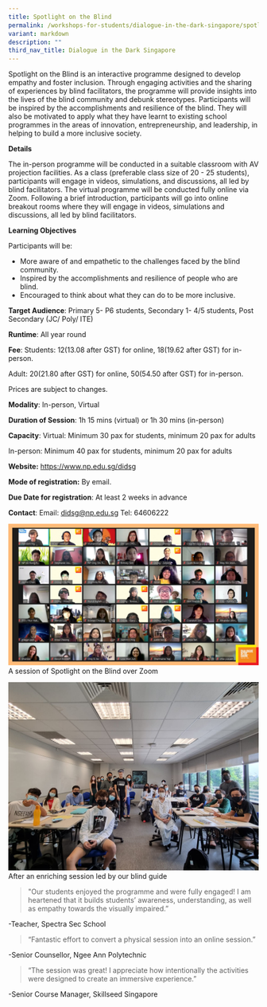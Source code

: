 ```yaml
---
title: Spotlight on the Blind
permalink: /workshops-for-students/dialogue-in-the-dark-singapore/spotlight-on-the-blind/
variant: markdown
description: ""
third_nav_title: Dialogue in the Dark Singapore
---
```

Spotlight on the Blind is an interactive programme designed to develop empathy and foster inclusion. Through engaging activities and the sharing of experiences by blind facilitators, the programme will provide insights into the lives of the blind community and debunk stereotypes. Participants will be inspired by the accomplishments and resilience of the blind. They will also be motivated to apply what they have learnt to existing school programmes in the areas of innovation, entrepreneurship, and leadership, in helping to build a more inclusive society.

**Details**

The in-person programme will be conducted in a suitable classroom with AV projection facilities. As a class (preferable class size of 20 - 25 students), participants will engage in videos, simulations, and discussions, all led by blind facilitators.   The virtual programme will be conducted fully online via Zoom.  Following a brief introduction, participants will go into online breakout rooms where they will engage in videos, simulations and discussions, all led by blind facilitators.

**Learning Objectives**

Participants will be: 
* More aware of and empathetic to the challenges faced by the blind community. 
* Inspired by the accomplishments and resilience of people who are blind. 
* Encouraged to think about what they can do to be more inclusive.

**Target Audience**: Primary 5- P6 students, Secondary 1- 4/5 students, Post Secondary (JC/ Poly/ ITE)

**Runtime**: All year round

**Fee**: 
Students: $12 ($13.08 after GST) for online, $18 ($19.62 after GST) for in-person.

Adult: $20 ($21.80 after GST) for online, $50 ($54.50 after GST) for in-person.

Prices are subject to changes.

**Modality**: In-person, Virtual

**Duration of Session**: 1h 15 mins (virtual) or 1h 30 mins (in-person)

**Capacity**: Virtual: Minimum 30 pax for students, minimum 20 pax for adults  

In-person: Minimum 40 pax for students, minimum 20 pax for adults

**Website:** https://www.np.edu.sg/didsg

**Mode of registration:** By email.

**Due Date for registration**: At least 2 weeks in 
advance

**Contact**: Email: didsg@np.edu.sg Tel: 64606222

![](/images/spotlight%201.jpeg)
A session of Spotlight on the Blind over Zoom

![](/images/spotlight%202.jpeg)After an enriching 
session led by our blind guide


> "Our students enjoyed the programme and were fully engaged!  I am heartened that it builds students’ awareness, understanding, as well as empathy towards the visually impaired.” 

-Teacher, Spectra Sec School

> 
> “Fantastic effort to convert a physical session into an online session.” 

-Senior Counsellor, Ngee Ann Polytechnic

> “The session was great! I appreciate how intentionally the activities were designed to create an immersive experience.”

-Senior Course Manager, Skillseed Singapore